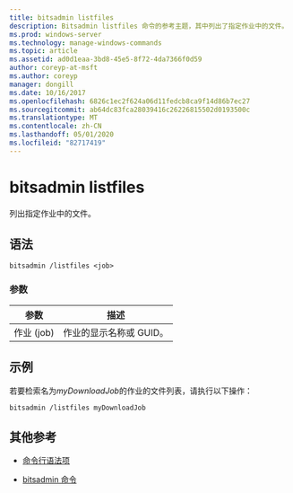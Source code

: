 ```yaml
---
title: bitsadmin listfiles
description: Bitsadmin listfiles 命令的参考主题，其中列出了指定作业中的文件。
ms.prod: windows-server
ms.technology: manage-windows-commands
ms.topic: article
ms.assetid: ad0d1eaa-3bd8-45e5-8f72-4da7366f0d59
author: coreyp-at-msft
ms.author: coreyp
manager: dongill
ms.date: 10/16/2017
ms.openlocfilehash: 6826c1ec2f624a06d11fedcb8ca9f14d86b7ec27
ms.sourcegitcommit: ab64dc83fca28039416c26226815502d0193500c
ms.translationtype: MT
ms.contentlocale: zh-CN
ms.lasthandoff: 05/01/2020
ms.locfileid: "82717419"
---
```

# <a name="bitsadmin-listfiles"></a>bitsadmin listfiles

列出指定作业中的文件。

## <a name="syntax"></a>语法

```
bitsadmin /listfiles <job>
```

### <a name="parameters"></a>参数

| 参数 | 描述 |
| -------------- | -------------- |
| 作业 (job) | 作业的显示名称或 GUID。 |

## <a name="examples"></a>示例

若要检索名为*myDownloadJob*的作业的文件列表，请执行以下操作：

```
bitsadmin /listfiles myDownloadJob
```

## <a name="additional-references"></a>其他参考

- [命令行语法项](command-line-syntax-key.md)

- [bitsadmin 命令](bitsadmin.md)
